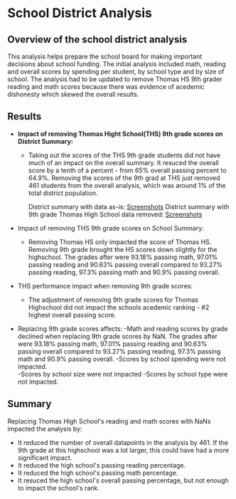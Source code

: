 # School District Analysis

## Overview of the school district analysis
This analysis helps prepare the school board for making important decisions about school funding. The initial analysis included math, reading and overall scores by spending per student, by school type and by size of school. The analysis had to be updated to remove Thomas HS 9th grader reading and math scores because there was evidence of acedemic dishonesty which skewed the overall results.

## Results
- **Impact of removing Thomas Hight School(THS) 9th grade scores on District Summary:**
  - Taking out the scores of the THS 9th grade students did not have much of an impact on the overall summary. It resuced the overall score by a tenth of a percent - from 65% overall passing percent to 64.9%. Removing the scores of the 9th grad at THS just removed 461 students from the overall analysis, which was around 1% of the total district population. 
  
    District summary with data as-is:
    [Screenshots](https://user-images.githubusercontent.com/72076683/97115435-b6ba5d00-16c4-11eb-9c8f-eb1250445c39.png)
    District summary with 9th grade Thomas High School data removed:
    [Screenshots](https://user-images.githubusercontent.com/72076683/97115456-d487c200-16c4-11eb-8c92-36f7bcb52fe0.png)
  
- Impact of removing THS 9th grade scores on School Summary:
  - Removing Thomas HS only impacted the score of Thomas HS. Removing 9th grade brought the HS scores down slightly for the highschool. The grades after were 93.18% passing math, 97.01% passing reading and 90.63% passing overall compared to 93.27% passing reading, 97.3% passing math and 90.9% passing overall. 
  
- THS performance impact when removing 9th grade scores:
  - The adjustment of removing 9th grade scores for Thomas Highschool did not impact the schools acedemic ranking - #2 highest overall passing score.
  
- Replacing 9th grade scores affects:
  -Math and reading scores by grade declined when replacing 9th grade scores by NaN. The grades after were 93.18% passing math, 97.01% passing reading and 90.63% passing overall compared to 93.27% passing reading, 97.3% passing math and 90.9% passing overall. 
  -Scores by school spending were not impacted.      
  -Scores by school size were not impacted
  -Scores by school type were not impacted.

## Summary
Replacing Thomas High School's reading and math scores with NaNs impacted the analysis by:
- It reduced the number of overall datapoints in the analysis by 461. If the 9th grade at this highschool was a lot larger, this could have had a more significant impact.
- It reduced the high school's passing reading percentage.
- It reduced the high school's passing math percentage.
- It resuced the high school's overall passing percentage, but not enough to impact the school's rank. 
